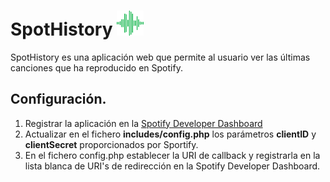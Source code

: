 # SpotHistory <img src="././images/SpotHistory.svg" height="40px">

SpotHistory es una aplicación web que permite al usuario ver las últimas canciones que ha reproducido en Spotify.


## Configuración.
1. Registrar la aplicación en la [Spotify Developer Dashboard](https://developer.spotify.com/dashboard/)
2. Actualizar en el fichero <b>includes/config.php</b> los parámetros <b>clientID</b> y <b>clientSecret</b> proporcionados por Sportify.
3. En el fichero config.php establecer la URI de callback y registrarla en la lista blanca de URI's de redirección en la Spotify Developer Dashboard.
